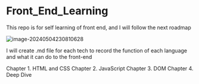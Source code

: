 # Front_End_Learning

This repo is for self learning of front end, and I will follow the next roadmap

![image-20240504230810628](C:/Users/17268/AppData/Roaming/Typora/typora-user-images/image-20240504230810628.png)

I will create .md file for each tech to record the function of each language and what it can do to the front-end

Chapter 1. HTML and CSS 
Chapter 2. JavaScript
Chapter 3. DOM
Chapter 4. Deep Dive



